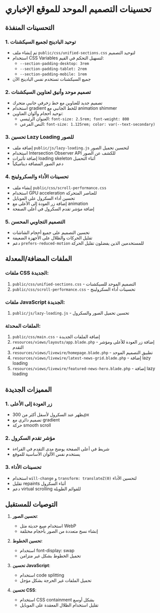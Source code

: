 # تحسينات التصميم الموحد للموقع الإخباري

## التحسينات المنفذة

### 1. توحيد البادينج لجميع السيكشنات
- تم إنشاء ملف `public/css/unified-sections.css` لتوحيد التصميم
- استخدام CSS Variables لتسهيل التحكم في القيم:
  - `--section-padding-desktop: 3rem`
  - `--section-padding-tablet: 2rem`
  - `--section-padding-mobile: 1rem`
- جميع السيكشنات تستخدم نفس البادينج الآن

### 2. تصميم موحد وأنيق لعناوين السيكشنات
- تصميم جديد للعناوين مع خط زخرفي جانبي متحرك
- استخدام gradient للخط الجانبي مع animation shimmer
- توحيد أحجام وألوان العناوين:
  - العنوان الرئيسي: `font-size: 2.5rem; font-weight: 800`
  - النص الفرعي: `font-size: 1.125rem; color: var(--text-secondary)`

### 3. تحسين Lazy Loading للصور
- إضافة ملف `public/js/lazy-loading.js` لتحسين تحميل الصور
- استخدام Intersection Observer API للكشف عن الصور
- إضافة تأثيرات loading skeleton أثناء التحميل
- دعم الصور المضافة ديناميكياً

### 4. تحسينات الأداء والسكرولينج
- إنشاء ملف `public/css/scroll-performance.css`
- استخدام GPU acceleration للعناصر المتحركة
- تحسين أداء السكرول على الموبايل
- إضافة زر العودة إلى الأعلى مع animation
- إضافة مؤشر تقدم السكرول في أعلى الصفحة

### 5. التصميم التجاوبي المحسن
- تحسين التصميم على جميع أحجام الشاشات
- تقليل الحركات والظلال على الأجهزة الضعيفة
- دعم `prefers-reduced-motion` للمستخدمين الذين يفضلون تقليل الحركة

## الملفات المضافة/المعدلة

### ملفات CSS الجديدة:
1. `public/css/unified-sections.css` - التصميم الموحد للسيكشنات
2. `public/css/scroll-performance.css` - تحسينات أداء السكرولينج

### ملفات JavaScript الجديدة:
1. `public/js/lazy-loading.js` - تحسين تحميل الصور والسكرول

### الملفات المحدثة:
1. `public/css/main.css` - إضافة الملفات الجديدة
2. `resources/views/layouts/app.blade.php` - إضافة زر العودة للأعلى ومؤشر التقدم
3. `resources/views/livewire/homepage.blade.php` - تطبيق التصميم الموحد
4. `resources/views/livewire/latest-news-grid.blade.php` - إضافة lazy loading
5. `resources/views/livewire/featured-news-hero.blade.php` - إضافة lazy loading

## المميزات الجديدة

### 1. زر العودة إلى الأعلى
- يظهر عند السكرول لأسفل أكثر من 300px
- تصميم دائري مع gradient
- حركة smooth scroll

### 2. مؤشر تقدم السكرول
- شريط في أعلى الصفحة يوضح مدى التقدم في القراءة
- يستخدم نفس الألوان الأساسية للموقع

### 3. تحسينات الأداء
- استخدام `will-change` و `transform: translateZ(0)` لتحسين الأداء
- تقليل repaints أثناء السكرول
- دعم virtual scrolling للقوائم الطويلة

## التوصيات للمستقبل

1. **تحسين الصور**: 
   - استخدام صيغ حديثة مثل WebP
   - إنشاء نسخ متعددة من الصور بأحجام مختلفة

2. **تحسين الخطوط**:
   - استخدام font-display: swap
   - تحميل الخطوط بشكل غير متزامن

3. **تحسين JavaScript**:
   - استخدام code splitting
   - تحميل الملفات غير الحرجة بشكل مؤجل

4. **تحسين CSS**:
   - استخدام CSS containment بشكل أوسع
   - تقليل استخدام الظلال المعقدة على الموبايل 